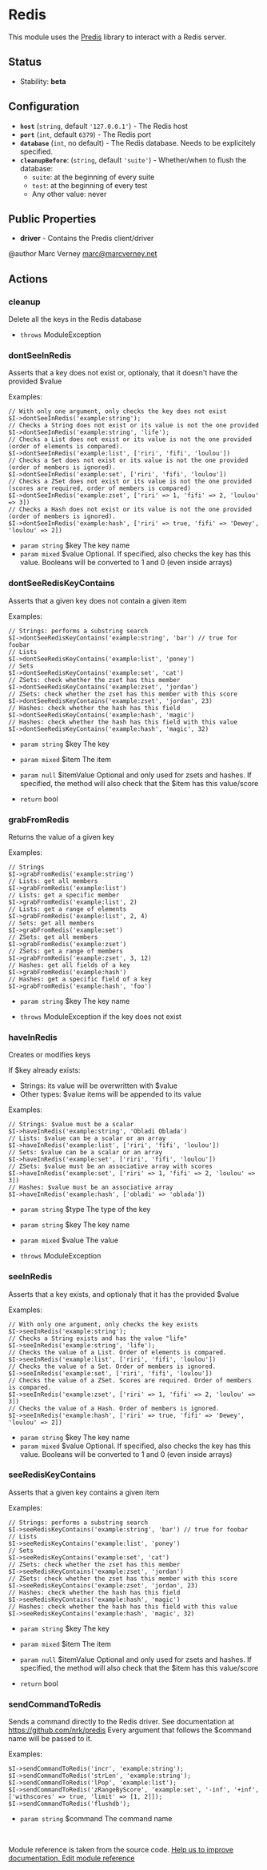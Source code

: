 # Redis


This module uses the [Predis](https://github.com/nrk/predis) library
to interact with a Redis server.

## Status

* Stability: **beta**

## Configuration

* **`host`** (`string`, default `'127.0.0.1'`) - The Redis host
* **`port`** (`int`, default `6379`) - The Redis port
* **`database`** (`int`, no default) - The Redis database. Needs to be explicitely specified.
* **`cleanupBefore`**: (`string`, default `'suite'`) - Whether/when to flush the database:
    * `suite`: at the beginning of every suite
    * `test`: at the beginning of every test
    * Any other value: never

## Public Properties
* **driver** - Contains the Predis client/driver

@author Marc Verney <marc@marcverney.net>


## Actions

### cleanup
 
Delete all the keys in the Redis database

 * `throws`  ModuleException


### dontSeeInRedis
 
Asserts that a key does not exist or, optionaly, that it doesn't have the
provided $value

Examples:

```php?start_inline=1
// With only one argument, only checks the key does not exist
$I->dontSeeInRedis('example:string');
// Checks a String does not exist or its value is not the one provided
$I->dontSeeInRedis('example:string', 'life');
// Checks a List does not exist or its value is not the one provided (order of elements is compared).
$I->dontSeeInRedis('example:list', ['riri', 'fifi', 'loulou'])
// Checks a Set does not exist or its value is not the one provided (order of members is ignored).
$I->dontSeeInRedis('example:set', ['riri', 'fifi', 'loulou'])
// Checks a ZSet does not exist or its value is not the one provided (scores are required, order of members is compared)
$I->dontSeeInRedis('example:zset', ['riri' => 1, 'fifi' => 2, 'loulou' => 3])
// Checks a Hash does not exist or its value is not the one provided (order of members is ignored).
$I->dontSeeInRedis('example:hash', ['riri' => true, 'fifi' => 'Dewey', 'loulou' => 2])
```

 * `param string` $key   The key name
 * `param mixed`  $value Optional. If specified, also checks the key has this
value. Booleans will be converted to 1 and 0 (even inside arrays)


### dontSeeRedisKeyContains
 
Asserts that a given key does not contain a given item

Examples:

```php?start_inline=1
// Strings: performs a substring search
$I->dontSeeRedisKeyContains('example:string', 'bar') // true for foobar
// Lists
$I->dontSeeRedisKeyContains('example:list', 'poney')
// Sets
$I->dontSeeRedisKeyContains('example:set', 'cat')
// ZSets: check whether the zset has this member
$I->dontSeeRedisKeyContains('example:zset', 'jordan')
// ZSets: check whether the zset has this member with this score
$I->dontSeeRedisKeyContains('example:zset', 'jordan', 23)
// Hashes: check whether the hash has this field
$I->dontSeeRedisKeyContains('example:hash', 'magic')
// Hashes: check whether the hash has this field with this value
$I->dontSeeRedisKeyContains('example:hash', 'magic', 32)
```

 * `param string` $key       The key
 * `param mixed`  $item      The item
 * `param null`   $itemValue Optional and only used for zsets and hashes. If
specified, the method will also check that the $item has this value/score

 * `return` bool


### grabFromRedis
 
Returns the value of a given key

Examples:

```php?start_inline=1
// Strings
$I->grabFromRedis('example:string')
// Lists: get all members
$I->grabFromRedis('example:list')
// Lists: get a specific member
$I->grabFromRedis('example:list', 2)
// Lists: get a range of elements
$I->grabFromRedis('example:list', 2, 4)
// Sets: get all members
$I->grabFromRedis('example:set')
// ZSets: get all members
$I->grabFromRedis('example:zset')
// ZSets: get a range of members
$I->grabFromRedis('example:zset', 3, 12)
// Hashes: get all fields of a key
$I->grabFromRedis('example:hash')
// Hashes: get a specific field of a key
$I->grabFromRedis('example:hash', 'foo')
```

 * `param string` $key The key name


 * `throws`  ModuleException if the key does not exist


### haveInRedis
 
Creates or modifies keys

If $key already exists:

- Strings: its value will be overwritten with $value
- Other types: $value items will be appended to its value

Examples:

```php?start_inline=1
// Strings: $value must be a scalar
$I->haveInRedis('example:string', 'Obladi Oblada')
// Lists: $value can be a scalar or an array
$I->haveInRedis('example:list', ['riri', 'fifi', 'loulou'])
// Sets: $value can be a scalar or an array
$I->haveInRedis('example:set', ['riri', 'fifi', 'loulou'])
// ZSets: $value must be an associative array with scores
$I->haveInRedis('example:set', ['riri' => 1, 'fifi' => 2, 'loulou' => 3])
// Hashes: $value must be an associative array
$I->haveInRedis('example:hash', ['obladi' => 'oblada'])
```

 * `param string` $type  The type of the key
 * `param string` $key   The key name
 * `param mixed`  $value The value

 * `throws`  ModuleException


### seeInRedis
 
Asserts that a key exists, and optionaly that it has the provided $value

Examples:

```php?start_inline=1
// With only one argument, only checks the key exists
$I->seeInRedis('example:string');
// Checks a String exists and has the value "life"
$I->seeInRedis('example:string', 'life');
// Checks the value of a List. Order of elements is compared.
$I->seeInRedis('example:list', ['riri', 'fifi', 'loulou'])
// Checks the value of a Set. Order of members is ignored.
$I->seeInRedis('example:set', ['riri', 'fifi', 'loulou'])
// Checks the value of a ZSet. Scores are required. Order of members is compared.
$I->seeInRedis('example:zset', ['riri' => 1, 'fifi' => 2, 'loulou' => 3])
// Checks the value of a Hash. Order of members is ignored.
$I->seeInRedis('example:hash', ['riri' => true, 'fifi' => 'Dewey', 'loulou' => 2])
```

 * `param string` $key   The key name
 * `param mixed`  $value Optional. If specified, also checks the key has this
value. Booleans will be converted to 1 and 0 (even inside arrays)


### seeRedisKeyContains
 
Asserts that a given key contains a given item

Examples:

```php?start_inline=1
// Strings: performs a substring search
$I->seeRedisKeyContains('example:string', 'bar') // true for foobar
// Lists
$I->seeRedisKeyContains('example:list', 'poney')
// Sets
$I->seeRedisKeyContains('example:set', 'cat')
// ZSets: check whether the zset has this member
$I->seeRedisKeyContains('example:zset', 'jordan')
// ZSets: check whether the zset has this member with this score
$I->seeRedisKeyContains('example:zset', 'jordan', 23)
// Hashes: check whether the hash has this field
$I->seeRedisKeyContains('example:hash', 'magic')
// Hashes: check whether the hash has this field with this value
$I->seeRedisKeyContains('example:hash', 'magic', 32)
```

 * `param string` $key       The key
 * `param mixed`  $item      The item
 * `param null`   $itemValue Optional and only used for zsets and hashes. If
specified, the method will also check that the $item has this value/score

 * `return` bool


### sendCommandToRedis
 
Sends a command directly to the Redis driver. See documentation at
https://github.com/nrk/predis
Every argument that follows the $command name will be passed to it.

Examples:

```php?start_inline=1
$I->sendCommandToRedis('incr', 'example:string');
$I->sendCommandToRedis('strLen', 'example:string');
$I->sendCommandToRedis('lPop', 'example:list');
$I->sendCommandToRedis('zRangeByScore', 'example:set', '-inf', '+inf', ['withscores' => true, 'limit' => [1, 2]]);
$I->sendCommandToRedis('flushdb');
```

 * `param string` $command The command name


<p>&nbsp;</p><div class="alert alert-warning">Module reference is taken from the source code. <a href="https://github.com/Codeception/Codeception/tree/2.1/src/Codeception/Module/Redis.php">Help us to improve documentation. Edit module reference</a></div>
